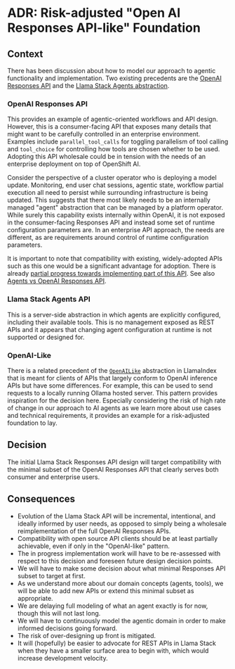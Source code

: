 # ADR: Risk-adjusted "Open AI Responses API-like" Foundation


## Context

There has been discussion about how to model our approach to agentic functionality and implementation. Two existing precedents are the [OpenAI Responses API](https://platform.openai.com/docs/api-reference/responses) and the [Llama Stack Agents abstraction](https://llama-stack.readthedocs.io/en/latest/building_applications/agent.html#agent-configuration).

### OpenAI Responses API

This provides an example of agentic-oriented workflows and API design. However, this is a consumer-facing API that exposes many details that might want to be carefully controlled in an enterprise environment. Examples include `parallel_tool_calls` for toggling parallelism of tool calling and `tool_choice` for controlling how tools are chosen whether to be used. Adopting this API wholesale could be in tension with the needs of an enterprise deployment on top of OpenShift AI.

Consider the perspective of a cluster operator who is deploying a model update. Monitoring, end user chat sessions, agentic state, workflow partial execution all need to persist while surrounding infrastructure is being updated. This suggests that there most likely needs to be an internally managed "agent" abstraction that can be managed by a platform operator. While surely this capability exists internally within OpenAI, it is not exposed in the consumer-facing Responses API and instead some set of runtime configuration parameters are. In an enterprise API approach, the needs are different, as are requirements around control of runtime configuration parameters.

It is important to note that compatibility with existing, widely-adopted APIs such as this one would be a significant advantage for adoption. There is already [partial progress towards implementing part of this API](https://github.com/meta-llama/llama-stack/blob/870a37ff4bd5aad267952c70acf91113bd8c71b0/llama_stack/providers/inline/agents/meta_reference/openai_responses.py#L214). See also [Agents vs OpenAI Responses API](https://llama-stack.readthedocs.io/en/latest/building_applications/responses_vs_agents.html).

### Llama Stack Agents API

This is a server-side abstraction in which agents are explicitly configured, including their available tools. This is no management exposed as REST APIs and it appears that changing agent configuration at runtime is not supported or designed for.

### OpenAI-Like

There is a related precedent of the [`OpenAILike`](https://docs.llamaindex.ai/en/stable/api_reference/llms/openai_like/) abstraction in LlamaIndex that is meant for clients of APIs that largely conform to OpenAI inference APIs but have some differences. For example, this can be used to send requests to a locally running Ollama hosted server. This pattern provides inspiration for the decision here. Especially considering the risk of high rate of change in our approach to AI agents as we learn more about use cases and technical requirements, it provides an example for a risk-adjusted foundation to lay.

## Decision

The initial Llama Stack Responses API design will target compatibility with the minimal subset of the OpenAI Responses API that clearly serves both consumer and enterprise users.

## Consequences

* Evolution of the Llama Stack API will be incremental, intentional, and ideally informed by user needs, as opposed to simply being a wholesale reimplementation of the full OpenAI Responses APIs.
* Compatibility with open source API clients should be at least partially achievable, even if only in the "OpenAI-like" pattern.
* The in progress implementation work will have to be re-assessed with respect to this decision and foreseen future design decision points.
* We will have to make some decision about what minimal Responses API subset to target at first.
* As we understand more about our domain concepts (agents, tools), we will be able to add new APIs or extend this minimal subset as appropriate.
* We are delaying full modeling of what an agent exactly is for now, though this will not last long.
* We will have to continuously model the agentic domain in order to make informed decisions going forward.
* The risk of over-designing up front is mitigated.
* It will (hopefully) be easier to advocate for REST APIs in Llama Stack when they have a smaller surface area to begin with, which would increase development velocity.